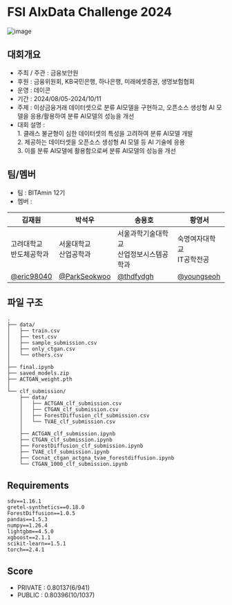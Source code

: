 # **FSI AIxData Challenge 2024**
![image](https://github.com/user-attachments/assets/b65320be-7b41-4a9f-94fc-503fb7174220)


## 대회개요

- 주최 / 주관 : 금융보안원
- 후원 : 금융위원회, KB국민은행, 하나은행, 미래에셋증권, 생명보험협회
- 운영 : 데이콘
- 기간 : 2024/08/05-2024/10/11
- 주제 : 이상금융거래 데이터셋으로 분류 AI모델을 구현하고, 오픈소스 생성형 AI 모델을 응용/활용하여 분류 AI모델의 성능을 개선
- 대회 설명 : <br>
      1. 클래스 불균형이 심한 데이터셋의 특성을 고려하여 분류 AI모델 개발<br>
      2. 제공하는 데이터셋을 오픈소스 생성형 AI 모델 등 AI 기술에 응용<br>
      3. 이를 분류 AI모델에 활용함으로써 분류 AI모델의 성능을 개선

## 팀/멤버

- 팀 : BITAmin 12기
- 멤버 :
  
<div align="center">

| 김재원                     | 박석우                     | 송용호                          | 황영서                     |
|-----------------------------|-----------------------------|----------------------------------|-----------------------------|
| 고려대학교<br>반도체공학과  | 서울대학교<br>산업공학과    | 서울과학기술대학교<br>산업정보시스템공학과 | 숙명여자대학교<br>IT공학전공 |
| [@eric98040](https://github.com/eric98040) | [@ParkSeokwoo](https://github.com/ParkSeokwoo) | [@thdfydgh](https://github.com/thdfydgh) | [@youngseoh](https://github.com/youngseoh) |

</div>






## 파일 구조
```
.
├── data/
│   ├── train.csv
│   ├── test.csv
│   ├── sample_submission.csv
│   ├── only_ctgan.csv
│   └── others.csv
│
├── final.ipynb
├── saved_models.zip
├── ACTGAN_weight.pth
│ 
└── clf_submission/
    ├── data/
    │   ├── ACTGAN_clf_submission.csv
    │   ├── CTGAN_clf_submission.csv
    │   ├── ForestDiffusion_clf_submission.csv
    │   └── TVAE_clf_submission.csv
    │
    ├── ACTGAN_clf_submission.ipynb
    ├── CTGAN_clf_submission.ipynb
    ├── ForestDiffusion_clf_submission.ipynb
    ├── TVAE_clf_submission.ipynb
    ├── Cocnat_ctgan_actgna_tvae_forestdiffusion.ipynb
    └── CTGAN_1000_clf_submission.ipynb
```

## Requirements
```
sdv==1.16.1
gretel-synthetics==0.18.0
ForestDiffusion==1.0.5
pandas==1.5.3
numpy==1.26.4
lightgbm==4.5.0
xgboost==2.1.1
scikit-learn==1.5.1
torch==2.4.1
```

## Score

- PRIVATE : 0.80137(6/941)
- PUBLIC : 0.80396(10/1037)

